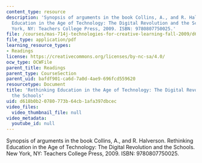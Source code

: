 ```yaml
---
content_type: resource
description: 'Synopsis of arguments in the book Collins, A., and R. Halverson. Rethinking
  Education in the Age of Technology: The Digital Revolution and the Schools. New
  York, NY: Teachers College Press, 2009. ISBN: 9780807750025.'
file: /courses/mas-714j-technologies-for-creative-learning-fall-2009/d618b0b20780773b64cb1afa397dbcec_MITMAS_714JF09_read03_coll.pdf
file_type: application/pdf
learning_resource_types:
- Readings
license: https://creativecommons.org/licenses/by-nc-sa/4.0/
ocw_type: OCWFile
parent_title: Readings
parent_type: CourseSection
parent_uid: bafdf901-ca6d-7a0d-4ae9-696fcd559620
resourcetype: Document
title: 'Rethinking Education in the Age of Technology: The Digital Revolution and
  the Schools'
uid: d618b0b2-0780-773b-64cb-1afa397dbcec
video_files:
  video_thumbnail_file: null
video_metadata:
  youtube_id: null
---
```

Synopsis of arguments in the book Collins, A., and R. Halverson. Rethinking Education in the Age of Technology: The Digital Revolution and the Schools. New York, NY: Teachers College Press, 2009. ISBN: 9780807750025.